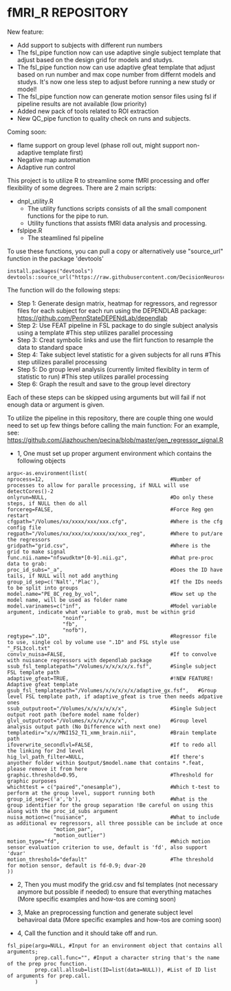 # fMRI_R REPOSITORY

New feature: 
- Add support to subjects with different run numbers
- The fsl_pipe function now can use adaptive single subject template that adjust based on the design grid for models and studys. 
- The fsl_pipe function now can use adaptive gfeat template that adjust based on run number and max cope number from differnt models and studys. It's now one less step to adjust before running a new study or model!
- The fsl_pipe function now can generate motion sensor files using fsl if pipeline results are not available (low priority)
- Added new pack of tools related to ROI extraction
- New QC_pipe function to quality check on runs and subjects. 

Coming soon:
- flame support on group level (phase roll out, might support non-adaptive template first)
- Negative map automation
- Adaptive run control

This project is to utilize R to streamline some fMRI processing and offer flexibility of some degrees.
There are 2 main scripts:
  - dnpl_utility.R
      - The utility functions scripts consists of all the small component functions for the pipe to run. 
      - Utility functions that assists fMRI data analysis and processing. 
  - fslpipe.R
      - The steamlined fsl pipeline

To use these functions, you can pull a copy or alternatively use "source_url" function in the package 'devtools'
```
install.packages("devtools")
devtools::source_url("https://raw.githubusercontent.com/DecisionNeurosciencePsychopathology/fMRI_R/master/dnpl_utility.R")
```

The function will do the following steps:
- Step 1: Generate design matrix, heatmap for regressors, and regressor files for each subject for each run using the DEPENDLAB package: https://github.com/PennStateDEPENdLab/dependlab
- Step 2: Use FEAT pipeline in FSL package to do single subject analysis using a template #This step utilizes parallel processing
- Step 3: Creat symbolic links and use the flirt function to resample the data to standard space
- Step 4: Take subject level statistic for a given subjects for all runs #This step utilizes parallel processing
- Step 5: Do group level analysis (currently limited flexiblity in term of statistic to run)  #This step utilizes parallel processing
- Step 6: Graph the result and save to the group level directory 

Each of these steps can be skipped using arguments but will fail if not enough data or argument is given. 

To utilize the pipeline in this repository, there are couple thing one would need to set up few things before calling the main function:
For an example, see: https://github.com/Jiazhouchen/pecina/blob/master/gen_regressor_signal.R

- 1, One must set up proper argument environment which contains the following objects
```
argu<-as.environment(list(
nprocess=12,                                         #Number of processes to allow for paralle processing, if NULL will use detectCores()-2
onlyrun=NULL,                                        #Do only these steps, if NULL then do all
forcereg=FALSE,                                      #Force Reg gen restart
cfgpath="/Volumes/xx/xxxx/xxx/xxx.cfg",              #Where is the cfg config file
regpath="/Volumes/xx/xxx/xx/xxxx/xx/xxx_reg",        #Where to put/are the regressors 
gridpath="grid.csv",                                 #Where is the grid to make signal
func.nii.name="nfswudktm*[0-9].nii.gz",              #What pre-proc data to grab:
proc_id_subs="_a",                                   #Does the ID have tails, if NULL will not add anything
group_id_sep=c('Nalt','Plac'),                       #If the IDs needs to be split into groups
model.name="PE_8C_reg_by_vol",                       #Now set up the model name, will be used as folder name
model.varinames=c("inf",                             #Model variable argument, indicate what variable to grab, must be within grid
                  "noinf",
                  "fb",
                  "nofb"),
regtype=".1D",                                       #Regressor file to use, single col by volume use ".1D" and FSL style use "_FSL3col.txt"
convlv_nuisa=FALSE,                                  #If to convolve with nuisance regressors with dependlab package
ssub_fsl_templatepath="/Volumes/x/x/x/x/x.fsf",      #Single subject FSL template path
adaptive_gfeat=TRUE,                                 #!NEW FEATURE! Adaptive gfeat template
gsub_fsl_templatepath="/Volumes/x/x/x/x/x/adaptive_gx.fsf",   #Group level FSL template path, if adaptive_gfeat is true then needs adpative ones
ssub_outputroot="/Volumes/x/x/x/x/x/x",              #Single Subject output root path (before model name folder)
glvl_outputroot="/Volumes/x/x/x/x/x/x",              #Group level analysis output path (No Difference with next one)
templatedir="x/x/MNI152_T1_xmm_brain.nii",           #Brain template path
ifoverwrite_secondlvl=FALSE,                         #If to redo all the linking for 2nd level
hig_lvl_path_filter=NULL,                            #If there's anyother folder within $output/$model.name that contains *.feat, please remove it from here
graphic.threshold=0.95,                              #Threshold for graphic purposes
whichttest = c("paired","onesample"),                #Which t-test to perform at the group level, support running both
group_id_sep=c('a','b'),                             #What is the group identifier for the group separation !Be careful on using this along with the proc_id_subs argument
nuisa_motion=c("nuisance",                           #What to include as additional ev regressors, all three possible can be include at once
               "motion_par",
               "motion_outlier") 
motion_type="fd",                                    #Which motion sensor evaluation criterion to use, default is 'fd', also support 'dvar'
motion_threshold="default"                           #The threshold for motion sensor, default is fd-0.9; dvar-20 
))
```
- 2, Then you must modify the grid.csv and fsl templates (not necessary anymore but possible if needed) to ensure that everything mataches
(More specific examples and how-tos are coming soon)

- 3, Make an preprocessing function and generate subject level behaviroal data
(More specific examples and how-tos are coming soon)

- 4, Call the function and it should take off and run. 
```
fsl_pipe(argu=NULL, #Input for an environment object that contains all arguments;
         prep.call.func="", #Input a character string that's the name of the prep proc function.
         prep.call.allsub=list(ID=list(data=NULL)), #List of ID list of arguments for prep.call.
         ) 
```

